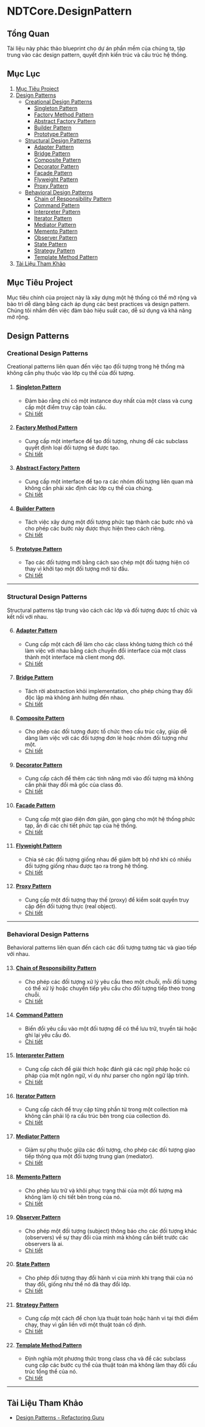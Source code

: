 # NDTCore.DesignPattern

## Tổng Quan

Tài liệu này phác thảo blueprint cho dự án phần mềm của chúng ta, tập trung vào các design pattern, quyết định kiến trúc và cấu trúc hệ thống.

## Mục Lục

1. [Mục Tiêu Project](#mục-tiêu-project)
2. [Design Patterns](#design-patterns)
   - [Creational Design Patterns](#creational-design-patterns)
     - [Singleton Pattern](#singleton-pattern)
     - [Factory Method Pattern](#factory-method-pattern)
     - [Abstract Factory Pattern](#abstract-factory-pattern)
     - [Builder Pattern](#builder-pattern)
     - [Prototype Pattern](#prototype-pattern)
   - [Structural Design Patterns](#structural-design-patterns)
     - [Adapter Pattern](#adapter-pattern)
     - [Bridge Pattern](#bridge-pattern)
     - [Composite Pattern](#composite-pattern)
     - [Decorator Pattern](#decorator-pattern)
     - [Facade Pattern](#facade-pattern)
     - [Flyweight Pattern](#flyweight-pattern)
     - [Proxy Pattern](#proxy-pattern)
   - [Behavioral Design Patterns](#behavioral-design-patterns)
     - [Chain of Responsibility Pattern](#chain-of-responsibility-pattern)
     - [Command Pattern](#command-pattern)
     - [Interpreter Pattern](#interpreter-pattern)
     - [Iterator Pattern](#iterator-pattern)
     - [Mediator Pattern](#mediator-pattern)
     - [Memento Pattern](#memento-pattern)
     - [Observer Pattern](#observer-pattern)
     - [State Pattern](#state-pattern)
     - [Strategy Pattern](#strategy-pattern)
     - [Template Method Pattern](#template-method-pattern)
3. [Tài Liệu Tham Khảo](#tài-liệu-tham-khảo)

## Mục Tiêu Project

Mục tiêu chính của project này là xây dựng một hệ thống có thể mở rộng và bảo trì dễ dàng bằng cách áp dụng các best practices và design pattern. Chúng tôi nhắm đến việc đảm bảo hiệu suất cao, dễ sử dụng và khả năng mở rộng.

## Design Patterns

### Creational Design Patterns

Creational patterns liên quan đến việc tạo đối tượng trong hệ thống mà không cần phụ thuộc vào lớp cụ thể của đối tượng.

1. #### **[Singleton Pattern](#singleton-pattern)**

   - Đảm bảo rằng chỉ có một instance duy nhất của một class và cung cấp một điểm truy cập toàn cầu.
   - [Chi tiết](https://github.com/DucTamDev/NDTCore.DesignPattern/blob/main/NDTCore.DesignPattern.Creational.Singleton/Singleton.md)

2. #### **[Factory Method Pattern](#factory-method-pattern)**

   - Cung cấp một interface để tạo đối tượng, nhưng để các subclass quyết định loại đối tượng sẽ được tạo.
   - [Chi tiết](https://github.com/DucTamDev/NDTCore.DesignPattern/blob/main/NDTCore.DesignPattern.Creational.FactoryMethod/FactoryMethod.md)

3. #### **[Abstract Factory Pattern](#abstract-factory-pattern)**

   - Cung cấp một interface để tạo ra các nhóm đối tượng liên quan mà không cần phải xác định các lớp cụ thể của chúng.
   - [Chi tiết](https://github.com/DucTamDev/NDTCore.DesignPattern/blob/main/NDTCore.DesignPattern.Creational.AbstractFactory/AbstractFactory.md)

4. #### **[Builder Pattern](#builder-pattern)**

   - Tách việc xây dựng một đối tượng phức tạp thành các bước nhỏ và cho phép các bước này được thực hiện theo cách riêng.
   - [Chi tiết](https://github.com/DucTamDev/NDTCore.DesignPattern/blob/main/NDTCore.DesignPattern.Creational.Builder/Builder.md)

5. #### **[Prototype Pattern](#prototype-pattern)**
   - Tạo các đối tượng mới bằng cách sao chép một đối tượng hiện có thay vì khởi tạo một đối tượng mới từ đầu.
   - [Chi tiết](https://github.com/DucTamDev/NDTCore.DesignPattern/blob/main/NDTCore.DesignPattern.Creational.Prototype/Prototype.md)

---

### Structural Design Patterns

Structural patterns tập trung vào cách các lớp và đối tượng được tổ chức và kết nối với nhau.

6. #### **[Adapter Pattern](#adapter-pattern)**

   - Cung cấp một cách để làm cho các class không tương thích có thể làm việc với nhau bằng cách chuyển đổi interface của một class thành một interface mà client mong đợi.
   - [Chi tiết](https://github.com/DucTamDev/NDTCore.DesignPattern/blob/main/NDTCore.DesignPattern.Structural.Adapter/Adapter.md)

7. #### **[Bridge Pattern](#bridge-pattern)**

   - Tách rời abstraction khỏi implementation, cho phép chúng thay đổi độc lập mà không ảnh hưởng đến nhau.
   - [Chi tiết](https://github.com/DucTamDev/NDTCore.DesignPattern/blob/main/NDTCore.DesignPattern.Structural.Bridge/Bridge.md)

8. #### **[Composite Pattern](#composite-pattern)**

   - Cho phép các đối tượng được tổ chức theo cấu trúc cây, giúp dễ dàng làm việc với các đối tượng đơn lẻ hoặc nhóm đối tượng như một.
   - [Chi tiết](https://github.com/DucTamDev/NDTCore.DesignPattern/blob/main/NDTCore.DesignPattern.Structural.Composite/Composite.md)

9. #### **[Decorator Pattern](#decorator-pattern)**

   - Cung cấp cách để thêm các tính năng mới vào đối tượng mà không cần phải thay đổi mã gốc của class đó.
   - [Chi tiết](https://github.com/DucTamDev/NDTCore.DesignPattern/blob/main/NDTCore.DesignPattern.Structural.Decorator/Decorator.md)

10. #### **[Facade Pattern](#facade-pattern)**

    - Cung cấp một giao diện đơn giản, gọn gàng cho một hệ thống phức tạp, ẩn đi các chi tiết phức tạp của hệ thống.
    - [Chi tiết](https://github.com/DucTamDev/NDTCore.DesignPattern/blob/main/NDTCore.DesignPattern.Structural.Facade/Facade.md)

11. #### **[Flyweight Pattern](#flyweight-pattern)**

    - Chia sẻ các đối tượng giống nhau để giảm bớt bộ nhớ khi có nhiều đối tượng giống nhau được tạo ra trong hệ thống.
    - [Chi tiết](https://github.com/DucTamDev/NDTCore.DesignPattern/blob/main/NDTCore.DesignPattern.Structural.Flyweight/Flyweight.md)

12. #### **[Proxy Pattern](#proxy-pattern)**
    - Cung cấp một đối tượng thay thế (proxy) để kiểm soát quyền truy cập đến đối tượng thực (real object).
    - [Chi tiết](https://github.com/DucTamDev/NDTCore.DesignPattern/blob/main/NDTCore.DesignPattern.Structural.Proxy/Proxy.md)

---

### Behavioral Design Patterns

Behavioral patterns liên quan đến cách các đối tượng tương tác và giao tiếp với nhau.

13. #### **[Chain of Responsibility Pattern](#chain-of-responsibility-pattern)**

    - Cho phép các đối tượng xử lý yêu cầu theo một chuỗi, mỗi đối tượng có thể xử lý hoặc chuyển tiếp yêu cầu cho đối tượng tiếp theo trong chuỗi.
    - [Chi tiết](https://github.com/DucTamDev/NDTCore.DesignPattern/blob/main/NDTCore.DesignPattern.Behavioral.ChainOfResponsibility/ChainOfResponsibility.md)

14. #### **[Command Pattern](#command-pattern)**

    - Biến đổi yêu cầu vào một đối tượng để có thể lưu trữ, truyền tải hoặc ghi lại yêu cầu đó.
    - [Chi tiết](https://github.com/DucTamDev/NDTCore.DesignPattern/blob/main/NDTCore.DesignPattern.Behavioral.Command/Command.md)

15. #### **[Interpreter Pattern](#interpreter-pattern)**

    - Cung cấp cách để giải thích hoặc đánh giá các ngữ pháp hoặc cú pháp của một ngôn ngữ, ví dụ như parser cho ngôn ngữ lập trình.
    - [Chi tiết](https://github.com/DucTamDev/NDTCore.DesignPattern/blob/main/NDTCore.DesignPattern.Behavioral.Interpreter/Interpreter.md)

16. #### **[Iterator Pattern](#iterator-pattern)**

    - Cung cấp cách để truy cập từng phần tử trong một collection mà không cần phải lộ ra cấu trúc bên trong của collection đó.
    - [Chi tiết](https://github.com/DucTamDev/NDTCore.DesignPattern/blob/main/NDTCore.DesignPattern.Behavioral.Iterator/Iterator.md)

17. #### **[Mediator Pattern](#mediator-pattern)**

    - Giảm sự phụ thuộc giữa các đối tượng, cho phép các đối tượng giao tiếp thông qua một đối tượng trung gian (mediator).
    - [Chi tiết](https://github.com/DucTamDev/NDTCore.DesignPattern/blob/main/NDTCore.DesignPattern.Behavioral.Mediator/Mediator.md)

18. #### **[Memento Pattern](#memento-pattern)**

    - Cho phép lưu trữ và khôi phục trạng thái của một đối tượng mà không làm lộ chi tiết bên trong của nó.
    - [Chi tiết](https://github.com/DucTamDev/NDTCore.DesignPattern/blob/main/NDTCore.DesignPattern.Behavioral.Memento/Memento.md)

19. #### **[Observer Pattern](#observer-pattern)**

    - Cho phép một đối tượng (subject) thông báo cho các đối tượng khác (observers) về sự thay đổi của mình mà không cần biết trước các observers là ai.
    - [Chi tiết](https://github.com/DucTamDev/NDTCore.DesignPattern/blob/main/NDTCore.DesignPattern.Behavioral.Observer/Observer.md)

20. #### **[State Pattern](#state-pattern)**

    - Cho phép đối tượng thay đổi hành vi của mình khi trạng thái của nó thay đổi, giống như thể nó đã thay đổi lớp.
    - [Chi tiết](https://github.com/DucTamDev/NDTCore.DesignPattern/blob/main/NDTCore.DesignPattern.Behavioral.State/State.md)

21. #### **[Strategy Pattern](#strategy-pattern)**

    - Cung cấp một cách để chọn lựa thuật toán hoặc hành vi tại thời điểm chạy, thay vì gắn liền với một thuật toán cố định.
    - [Chi tiết](https://github.com/DucTamDev/NDTCore.DesignPattern/blob/main/NDTCore.DesignPattern.Behavioral.Strategy/Strategy.md)

22. #### **[Template Method Pattern](#template-method-pattern)**
    - Định nghĩa một phương thức trong class cha và để các subclass cung cấp các bước cụ thể của thuật toán mà không làm thay đổi cấu trúc tổng thể của nó.
    - [Chi tiết](https://github.com/DucTamDev/NDTCore.DesignPattern/blob/main/NDTCore.DesignPattern.Behavioral.TemplateMethod/TemplateMethod.md)

---

## Tài Liệu Tham Khảo

- [Design Patterns - Refactoring Guru](https://refactoring.guru/design-patterns)
